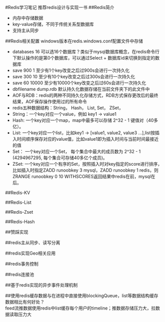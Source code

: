 #Redis学习笔记
推荐redis设计与实现一书
##Redis简介 
* 内存中存储数据  
* key-value存储，不同于传统关系型数据库  
* 支持主从同步

##Redis相关配置
windows版本在redis.windows.conf配置文件中存储
* databases 16 可以选16个数据库？类似于mysql数据库概念，在redis命令行下默认操作的是第0个数据库，可以通过Select + 数据库id来切换到指定的数据库
* save 900 1 至少有1个key改变之后过900s会进行一次持久化
* save 300 10 至少有10个key改变之后过300s会进行一次持久化
* save 60 10000 至少有10000个key改变之后过60s会进行一次持久化
* dbfilename dump.rdb 默认持久化数据存储在当前文件夹下的此文件中
* AOF与RDB：redis的两种不同持久化存储方式，RDB方式保存更改后的最终结果，AOF保存操作使用过的所有命令
* redis五种数据结构：String， Hash， List, Set， ZSet， 
* String：一个key对应一个value，例如 key1 -> value1 
* Hash: 一个key对应一个map，map中最多可以存储 2^32 - 1 键值对（40多亿）。  
* List: 一个key对应一个list，比如key1 -> [value1, value2, value3 ...],list按插入时间顺序保存对应的value值，比如value1即为插入时间与当前时间最接近的值
* Set： 一个key对应一个Set， 每个集合中最大的成员数为 2^32 - 1 (4294967295, 每个集合可存储40多亿个成员)。
* ZSet: 一个key对应一个有序的Set，按照插入时对key指定的score进行排序，比如插入时指定ZADD runoobkey 3 mysql，ZADD runoobkey 1 redis，则ZRANGE runoobkey 0 10 WITHSCORES返回结果中redis在前，mysql在后。    
  
##Redis-KV

##Redis-List

##Redis-Zset

##Redis-Hash

##赞踩实现

##redis主从同步、读写分离

##redis实现Geo相关应用

##redis事务控制

##redis连接池

##基于redis实现的异步事件处理机制

##使用redis缓存数据与在进程中直接使用blockingQueue，list等数据结构缓存数据相比有何好处？  
feed流推数据使用redis中list缓存每个用户的timeline；推数据存储压力大，拉数据读取压力大